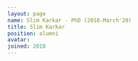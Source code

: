 ```yaml
---
layout: page
name: Slim Karkar - PhD (2018-March'20)
title: Slim Karkar
position: alumni
avatar: 
joined: 2018
---
```



